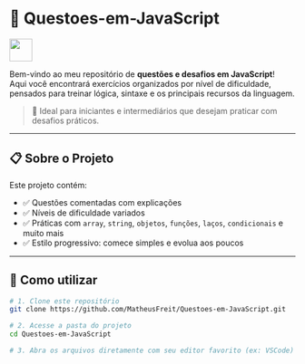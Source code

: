# 🧠 Questoes-em-JavaScript  
<img src="https://cdn.jsdelivr.net/gh/devicons/devicon/icons/javascript/javascript-original.svg" width="40" height="40" />

Bem-vindo ao meu repositório de **questões e desafios em JavaScript**!  
Aqui você encontrará exercícios organizados por nível de dificuldade, pensados para treinar lógica, sintaxe e os principais recursos da linguagem.

> 🎯 Ideal para iniciantes e intermediários que desejam praticar com desafios práticos.

---

## 📋 Sobre o Projeto

Este projeto contém:

- ✅ Questões comentadas com explicações
- ✅ Níveis de dificuldade variados
- ✅ Práticas com `array`, `string`, `objetos`, `funções`, `laços`, `condicionais` e muito mais
- ✅ Estilo progressivo: comece simples e evolua aos poucos

---

## 🚀 Como utilizar

```bash
# 1. Clone este repositório
git clone https://github.com/MatheusFreit/Questoes-em-JavaScript.git

# 2. Acesse a pasta do projeto
cd Questoes-em-JavaScript

# 3. Abra os arquivos diretamente com seu editor favorito (ex: VSCode)
